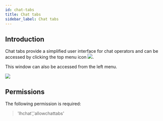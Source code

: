```yaml
---
id: chat-tabs
title: Chat tabs
sidebar_label: Chat tabs
---
```


## Introduction

Chat tabs provide a simplified user interface for chat operators and can be accessed by clicking the top menu icon ![](/img/chat/chat-tabs.png).

This window can also be accessed from the left menu.

![](/img/chat/chat-tabs-menu.png)

## Permissions

The following permission is required:

> 'lhchat','allowchattabs'
